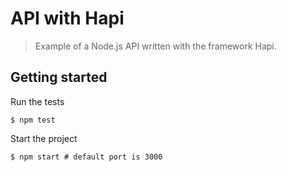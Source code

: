 # API with Hapi

> Example of a Node.js API written with the framework Hapi.

## Getting started

Run the tests
```
$ npm test
```

Start the project
```
$ npm start # default port is 3000
```
